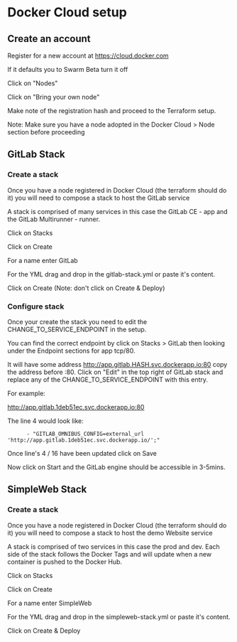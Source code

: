 # Docker Cloud setup

## Create an account
Register for a new account at https://cloud.docker.com

If it defaults you to Swarm Beta turn it off

Click on "Nodes"

Click on "Bring your own node"

Make note of the registration hash and proceed to the Terraform setup.

Note: Make sure you have a node adopted in the Docker Cloud > Node section before proceeding

## GitLab Stack

### Create a stack
Once you have a node registered in Docker Cloud (the terraform should do it) you
will need to compose a stack to host the GitLab service

A stack is comprised of many services in this case the GitLab CE - app and
the GitLab Multirunner - runner.

Click on Stacks

Click on Create

For a name enter GitLab

For the YML drag and drop in the gitlab-stack.yml or paste it's content.

Click on Create (Note: don't click on Create & Deploy)

### Configure stack

Once your create the stack you need to edit the CHANGE_TO_SERVICE_ENDPOINT in the setup.

You can find the correct endpoint by click on Stacks > GitLab then looking under the
Endpoint sections for app tcp/80.

It will have some address http://app.gitlab.HASH.svc.dockerapp.io:80 copy the address before
:80. Click on "Edit" in the top right of GitLab stack and replace any of the
CHANGE_TO_SERVICE_ENDPOINT  with this entry.

For example:

  http://app.gitlab.1deb51ec.svc.dockerapp.io:80

The line 4 would look like:

```
      - "GITLAB_OMNIBUS_CONFIG=external_url 'http://app.gitlab.1deb51ec.svc.dockerapp.io/';"
```

Once line's 4 / 16 have been updated click on Save

Now click on Start and the GitLab engine should be accessible in 3-5mins.

## SimpleWeb Stack

### Create a stack
Once you have a node registered in Docker Cloud (the terraform should do it) you
will need to compose a stack to host the demo Website service

A stack is comprised of two services in this case the prod and
dev. Each side of the stack follows the Docker Tags and will update when a new container is
pushed to the Docker Hub.

Click on Stacks

Click on Create

For a name enter SimpleWeb

For the YML drag and drop in the simpleweb-stack.yml or paste it's content.

Click on Create & Deploy
